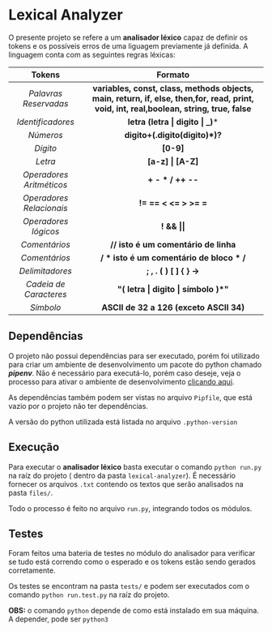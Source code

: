# Lexical Analyzer

O presente projeto se refere a um **analisador léxico** capaz de definir os tokens e os possíveis erros de uma liguagem previamente já definida. A linguagem conta com as seguintes regras léxicas:

| Tokens                           | Formato                 |
|:--------------------------------:|:-----------------------:|
| *Palavras Reservadas*          | **variables, const, class, methods objects, main, return, if, else, then,for, read, print, void, int, real,boolean, string, true, false**    |
| *Identificadores*              | **letra (letra \| digito \| _)***   |
| *Números*                      | **digito+(.digito(digito)*)?**    |
| *Dígito*                       | **[0-9]**    |
| *Letra*                        | **[a-z] \| [A-Z]**    |
| *Operadores Aritméticos*       | **+ - * / ++ --**    |
| *Operadores Relacionais*       | **!= == < <= > >= =**    |
| *Operadores lógicos*           | **! && \|\|**    |
| *Comentários*                  | **// isto é um comentário de linha**|
| *Comentários*                  | **/ * isto é um comentário de bloco * /**|
| *Delimitadores*                | **; , . ( ) [ ] { } ->**    |
| *Cadeia de Caracteres*         | **"( letra \| digito \| símbolo )*"**    |
| *Símbolo*                      | **ASCII de 32 a 126 (exceto ASCII 34)**    |

## Dependências
O projeto não possui dependências para ser executado, porém foi utilizado para criar um ambiente de desenvolvimento um pacote do python chamado ***pipenv***. Não é necessário para executá-lo, porém caso deseje, veja o processo para ativar o ambiente de desenvolvimento [clicando aqui](https://willemallan.com.br/aprendendo-a-utilizar-o-pipenv/).

As dependências também podem ser vistas no arquivo `Pipfile`, que está vazio por o projeto não ter dependências.

A versão do python utilizada está listada no arquivo ```.python-version```

## Execução

Para executar o **analisador léxico** basta executar o comando `python run.py` na raíz do projeto ( dentro da pasta `lexical-analyzer`). É necessário fornecer os arquivos `.txt` contendo os textos que serão analisados na pasta `files/`.

Todo o processo é feito no arquivo `run.py`, integrando todos os módulos.

## Testes
Foram feitos uma bateria de testes no módulo do analisador para verificar se tudo está correndo como o esperado e os tokens estão sendo gerados corretamente.

Os testes se encontram na pasta `tests/` e podem ser executados com o comando `python run.test.py` na raíz do projeto.

**OBS:** o comando `python` depende de como está instalado em sua máquina. A depender, pode ser `python3`
